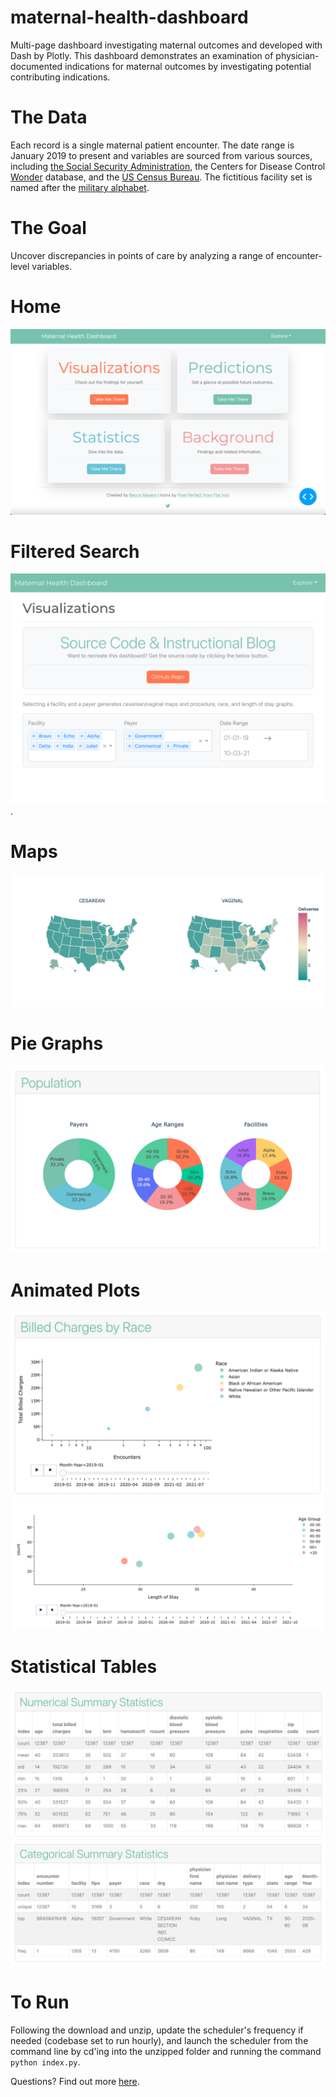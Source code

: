 # maternal-health-dashboard
Multi-page dashboard investigating maternal outcomes and developed with Dash by Plotly. This dashboard demonstrates an examination of physician-documented indications for maternal outcomes by investigating potential contributing indications.  

# The Data
Each record is a single maternal patient encounter. The date range is January 2019 to present and variables are sourced from various sources, including [the Social Security Administration](https://www.ssa.gov/cgi-bin/popularnames.cgi), the Centers for Disease Control [Wonder](https://wonder.cdc.gov/wonder/sci_data/codes/fips/type_txt/cntyxref.asp) database, and the [US Census Bureau](https://www.census.gov/topics/population/race/about.html#:~:text=OMB%20requires%20five%20minimum%20categories,Hawaiian%20or%20Other%20Pacific%20Islander). The fictitious facility set is named after the [military alphabet](https://en.wikipedia.org/wiki/NATO_phonetic_alphabet). 

# The Goal
Uncover discrepancies in points of care by analyzing a range of encounter-level variables.

# Home
![Dashboard Home](https://github.com/becca-mayers/maternal-health-dashboard/blob/main/github-images/home.png?raw=true)

# Filtered Search 
![Filters](https://github.com/becca-mayers/maternal-health-dashboard/blob/main/github-images/filters.png). 

# Maps
![Delivery Type Maps](https://github.com/becca-mayers/maternal-health-dashboard/blob/main/github-images/linked-chloropleth-maps.png)

# Pie Graphs
![Population Pie Graphs](https://github.com/becca-mayers/maternal-health-dashboard/blob/main/github-images/population-pie.png)

# Animated Plots
![Animated Billed Charges Scatter Plot](https://github.com/becca-mayers/maternal-health-dashboard/blob/main/github-images/animated-scatter-graph.png) 
![Animated Length of Stay x Age Group Scatter Plot](https://github.com/becca-mayers/maternal-health-dashboard/blob/main/github-images/los-age-animated-graph.png)

# Statistical Tables
![Numeric Statistics Table](https://github.com/becca-mayers/maternal-health-dashboard/blob/main/github-images/numeric-statistics.png)
![Categorical Statistics Table](https://github.com/becca-mayers/maternal-health-dashboard/blob/main/github-images/categorical-statistics.png)

# To Run
Following the download and unzip, update the scheduler's frequency if needed (codebase set to run hourly), and launch the scheduler from the command line by cd'ing into the unzipped folder and running the command  `python index.py`.

Questions? Find out more [here](https://www.beccamayers.com).
